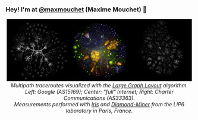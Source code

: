 ### Hey! I'm at [@maxmouchet](https://github.com/maxmouchet/) (Maxime Mouchet) 👋

<!--
**maxmouchet/maxmouchet** is a ✨ _special_ ✨ repository because its `README.md` (this file) appears on your GitHub profile.

Here are some ideas to get you started:

- 🔭 I’m currently working on ...
- 🌱 I’m currently learning ...
- 👯 I’m looking to collaborate on ...
- 🤔 I’m looking for help with ...
- 💬 Ask me about ...
- 📫 How to reach me: ...
- 😄 Pronouns: ...
- ⚡ Fun fact: ...
-->

<p align="center">
  <img src="images/GOOGLE.jpg" width="33%"><img src="images/Internet.jpg" width="33%"><img src="images/BHN-33363.jpg" width="33%">
  <i>Multipath traceroutes visualized with the <a href="https://github.com/TheOpteProject/LGL">Large Graph Layout</a> algorithm.</i><br/>
  <i>Left: Google (AS15169); Center: "full" Internet; Right: Charter Communications (AS33363).</i><br/>
  <i>Measurements performed with <a href="https://github.com/dioptra-io/iris">Iris</a> and <a href="https://github.com/dioptra-io/diamond-miner">Diamond-Miner</a> from the LIP6 laboratory in Paris, France.</i>
</p>
